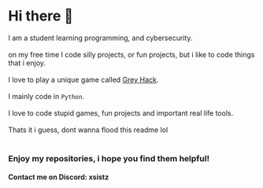 # Hi there 👋
I am a student learning programming, and cybersecurity.
<br/><br/>
on my free time I code silly projects, or fun projects, but i like to code things that i enjoy.
<br/><br/>
I love to play a unique game called [Grey Hack](https://store.steampowered.com/app/605230/Grey_Hack/).
<br/><br/>
I mainly code in `Python`.
<br/><br/>
I love to code stupid games, fun projects and important real life tools.
<br/><br/>
Thats it i guess, dont wanna flood this readme lol
<br/><br/>
### Enjoy my repositories, i hope you find them helpful!
#### Contact me on Discord: xsistz
